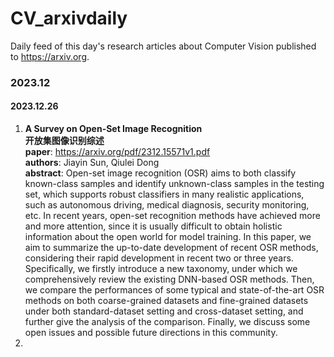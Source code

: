 # CV_arxivdaily
Daily feed of this day's research articles about Computer Vision published to https://arxiv.org.

### 2023.12
#### 2023.12.26
1. **A Survey on Open-Set Image Recognition** <br>
**开放集图像识别综述** <br>
**paper**: https://arxiv.org/pdf/2312.15571v1.pdf <br>
**authors**: Jiayin Sun, Qiulei Dong <br>
**abstract**: Open-set image recognition (OSR) aims to both classify known-class samples and identify unknown-class samples in the testing set, which supports robust classifiers in many realistic applications, such as autonomous driving, medical diagnosis, security monitoring, etc. In recent years, open-set recognition methods have achieved more and more attention, since it is usually difficult to obtain holistic information about the open world for model training. In this paper, we aim to summarize the up-to-date development of recent OSR methods, considering their rapid development in recent two or three years. Specifically, we firstly introduce a new taxonomy, under which we comprehensively review the existing DNN-based OSR methods. Then, we compare the performances of some typical and state-of-the-art OSR methods on both coarse-grained datasets and fine-grained datasets under both standard-dataset setting and cross-dataset setting, and further give the analysis of the comparison. Finally, we discuss some open issues and possible future directions in this community. <br>
2. 